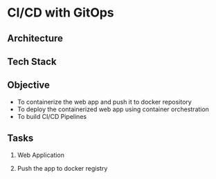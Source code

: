 # CI/CD with GitOps

## Architecture


## Tech Stack


## Objective
* To containerize the web app and push it to docker repository
* To deploy the containerized web app using container orchestration
* To build CI/CD Pipelines


## Tasks
1. Web Application


2. Push the app to docker registry
